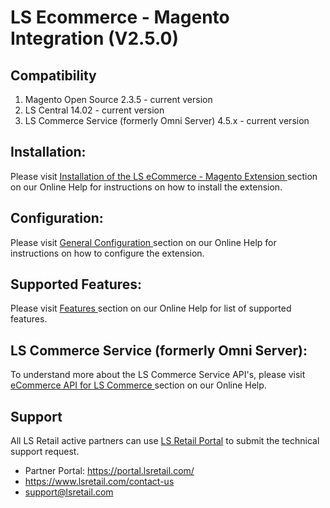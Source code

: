 # LS Ecommerce - Magento Integration (V2.5.0)

## Compatibility
1. Magento Open Source 2.3.5 - current version
2. LS Central 14.02 - current version
3. LS Commerce Service (formerly Omni Server) 4.5.x - current version

## Installation:

Please visit [ Installation of the LS eCommerce - Magento Extension ](https://help.lscentral.lsretail.com/Content/LS-Retail/LS-eCommerce/LS-eCommerce-Magento/Technical-Manual/Installation-Of-Extension.htm "Installation of the LS eCommerce - Magento Extension") section on our Online Help for instructions on how to install the extension.

## Configuration:

Please visit [ General Configuration ](https://help.lscentral.lsretail.com/Content/LS-Retail/LS-eCommerce/LS-eCommerce-Magento/Technical-Manual/General-Configuration-Retail.htm "LS eCommerce - Magento Configuration") section on our Online Help for instructions on how to configure the extension.

## Supported Features:

Please visit [ Features ](https://help.lscentral.lsretail.com/Content/LS-Retail/LS-eCommerce/LS-eCommerce-Magento/Features/Introduction.htm "LS eCommerce - Magento - Supported Features") section on our Online Help for list of supported features.

## LS Commerce Service (formerly Omni Server):

To understand more about the LS Commerce Service API's, please visit [ eCommerce API for LS Commerce ](https://help.lscentral.lsretail.com/Content/LS-Retail/LS-eCommerce/LS-eCommerce-APIs/Unified-Commerce-Inferface/Introduction.htm "eCommerce API for LS Commerce") section on our Online Help.

## Support
All LS Retail active partners can use [ LS Retail Portal](https://portal.lsretail.com/ "LS Retail Partner & Customer Portal") to submit the technical support request.

- Partner Portal: https://portal.lsretail.com/
- https://www.lsretail.com/contact-us
- support@lsretail.com
